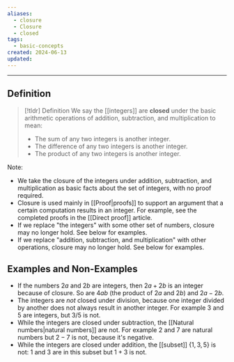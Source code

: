```yaml
---
aliases:
  - closure
  - Closure
  - closed
tags:
  - basic-concepts
created: 2024-06-13
updated:
---
```

---
## Definition 

> [!tldr] Definition
> We say the [[integers]] are **closed** under the basic arithmetic operations of addition, subtraction, and multiplication to mean: 
> - The sum of any two integers is another integer. 
> - The difference of any two integers is another integer.
> - The product of any two integers is another integer. 

Note: 
- We take the closure of the integers under addition, subtraction, and multiplication as basic facts about the set of integers, with no proof required. 
- Closure is used mainly in [[Proof|proofs]] to support an argument that a certain computation results in an integer. For example, see the completed proofs in the [[Direct proof]] article. 
- If we replace "the integers" with some other set of numbers, closure may no longer hold. See below for examples. 
- If we replace "addition, subtraction, and multiplication" with other operations, closure may no longer hold. See below for examples. 

## Examples and Non-Examples

- If the numbers $2a$ and $2b$ are integers, then $2a+2b$ is an integer because of closure. So are $4ab$ (the product of $2a$ and $2b$) and $2a-2b$. 
- The integers are *not* closed under division, because one integer divided by another does not always result in another integer. For example $3$ and $5$ are integers, but $3/5$ is not. 
- While the integers are closed under subtraction, the [[Natural numbers|natural numbers]] are not. For example $2$ and $7$ are natural numbers but $2-7$ is not, because it's negative. 
- While the integers are closed under addition, the [[subset]] $\{1,3,5\}$ is not: $1$ and $3$ are in this subset but $1+3$ is not. 
